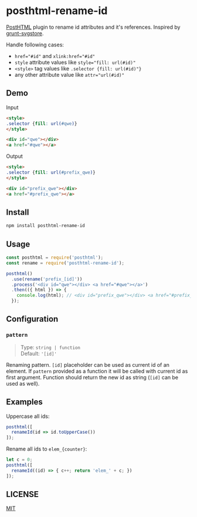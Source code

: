 # posthtml-rename-id

[PostHTML](https://github.com/posthtml/posthtml) plugin to rename id attributes 
and it's references. Inspired by [grunt-svgstore](https://github.com/FWeinb/grunt-svgstore).

Handle following cases:

- `href="#id"` and `xlink:href="#id"`
- `style` attribute values like `style="fill: url(#id)"`
- `<style>` tag values like `.selector {fill: url(#id)"}`
- any other attribute value like `attr="url(#id)"`

## Demo

Input
```html
<style>
.selector {fill: url(#qwe)}
</style>

<div id="qwe"></div>
<a href="#qwe"></a>
```

Output
```html
<style>
.selector {fill: url(#prefix_qwe)}
</style>

<div id="prefix_qwe"></div>
<a href="#prefix_qwe"></a>
```

## Install

```sh
npm install posthtml-rename-id
```

## Usage

```js
const posthtml = require('posthtml');
const rename = require('posthtml-rename-id');

posthtml()
  .use(rename('prefix_[id]'))
  .process('<div id="qwe"></div> <a href="#qwe"></a>')
  .then(({ html }) => {
    console.log(html); // <div id="prefix_qwe"></div> <a href="#prefix_qwe"></a>
  });
```

## Configuration

### `pattern`

> Type: `string | function`<br>
> Default: `'[id]'`

Renaming pattern. `[id]` placeholder can be used as current id of an element.
If `pattern` provided as a function it will be called with current id as first argument.
Function should return the new id as string (`[id]` can be used as well).

## Examples

Uppercase all ids:
```js
posthtml([
  renameId(id => id.toUpperCase())
]);
```

Rename all ids to `elem_{counter}`:
```js
let c = 0;
posthtml([
  renameId((id) => { c++; return 'elem_' + c; })
]);
```

## LICENSE

[MIT](LICENSE)
